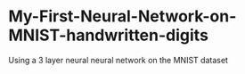 # My-First-Neural-Network-on-MNIST-handwritten-digits
Using a 3 layer neural neural network on the MNIST dataset
